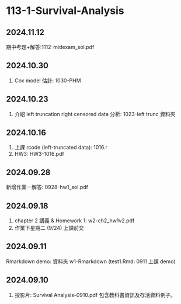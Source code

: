 # 113-1-Survival-Analysis

## 2024.11.12
期中考題+解答:1112-midexam_sol.pdf

## 2024.10.30
1. Cox model 估計: 1030-PHM
   
## 2024.10.23
1. 介紹 left truncation right censored data 分析: 1023-left trunc 資料夾

## 2024.10.16
1. 上課 rcode (left-truncated data): 1016.r
2. HW3: HW3-1016.pdf

## 2024.09.28
新增作業一解答: 0928-hw1_sol.pdf

## 2024.09.18
1. chapter 2 講義 & Homework 1: w2-ch2_hw1v2.pdf
2. 作業下星期二 (9/24) 上課前交

## 2024.09.11
Rmarkdown demo: 資料夾 w1-Rmarkdown (test1.Rmd: 0911 上課 demo)

## 2024.09.10
1. 投影片: Survival Analysis-0910.pdf
   包含教科書資訊及存活資料例子。
